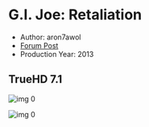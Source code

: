 # G.I. Joe: Retaliation

* Author: aron7awol
* [Forum Post](https://www.avsforum.com/threads/bass-eq-for-filtered-movies.2995212/post-56626250)
* Production Year: 2013

## TrueHD 7.1

![img 0](https://i.imgur.com/7uZdx8z.jpg)

![img 0](https://i.imgur.com/JM7yZGM.png)

